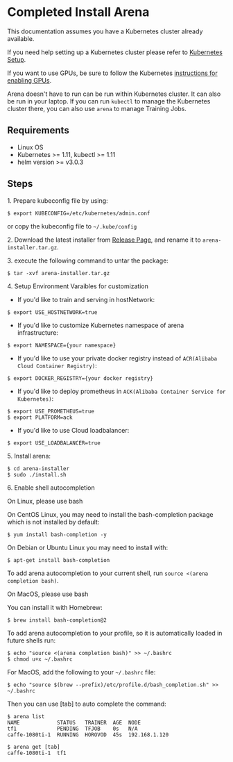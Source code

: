 # Completed Install Arena

This documentation assumes you have a Kubernetes cluster already available.

If you need help setting up a Kubernetes cluster please refer to [Kubernetes Setup](https://kubernetes.io/docs/setup).

If you want to use GPUs, be sure to follow the Kubernetes [instructions for enabling GPUs](https://kubernetes.io/docs/tasks/manage-gpus/scheduling-gpus/).

Arena doesn't have to run can be run within Kubernetes cluster. It can also be run in your laptop. If you can run `kubectl` to manage the Kubernetes cluster there, you can also use `arena`  to manage Training Jobs.


## Requirements

* Linux OS
* Kubernetes >= 1.11, kubectl >= 1.11
* helm version >= v3.0.3



## Steps

1\. Prepare kubeconfig file by using:

```
$ export KUBECONFIG=/etc/kubernetes/admin.conf
```

or copy the kubeconfig file to ``~/.kube/config``



2\. Download the latest installer from [Release Page](https://github.com/kubeflow/arena/releases), and rename it to `arena-installer.tar.gz`.

3\. execute the following command to untar the package:

``` 
$ tar -xvf arena-installer.tar.gz 
```

4\. Setup Environment Varaibles for customization

* If you'd like to train and serving in hostNetwork:

```
$ export USE_HOSTNETWORK=true
```

* If you'd like to customize Kubernetes namespace of arena infrastructure:

```
$ export NAMESPACE={your namespace}
```

* If you'd like to use your private docker registry instead of `ACR(Alibaba Cloud Container Registry)`:

```
$ export DOCKER_REGISTRY={your docker registry}
```

* If you'd like to deploy prometheus in `ACK(Alibaba Container Service for Kubernetes)`:

```
$ export USE_PROMETHEUS=true
$ export PLATFORM=ack
```

* If you'd like to use Cloud loadbalancer:

```
$ export USE_LOADBALANCER=true
```

5\. Install arena:

```
$ cd arena-installer
$ sudo ./install.sh
```

6\. Enable shell autocompletion

On Linux, please use bash

On CentOS Linux, you may need to install the bash-completion package which is not installed by default:

```
$ yum install bash-completion -y
```

On Debian or Ubuntu Linux you may need to install with:

```
$ apt-get install bash-completion
```

To add arena autocompletion to your current shell, run `source <(arena completion bash)`.

On MacOS, please use bash

You can install it with Homebrew:

```
$ brew install bash-completion@2
```

To add arena autocompletion to your profile, so it is automatically loaded in future shells run:
```shell
$ echo "source <(arena completion bash)" >> ~/.bashrc
$ chmod u+x ~/.bashrc
```
For MacOS, add the following to your `~/.bashrc` file:

```
$ echo "source $(brew --prefix)/etc/profile.d/bash_completion.sh" >> ~/.bashrc
```


Then you can use [tab] to auto complete the command:
```
$ arena list
NAME            STATUS   TRAINER  AGE  NODE
tf1             PENDING  TFJOB    0s   N/A
caffe-1080ti-1  RUNNING  HOROVOD  45s  192.168.1.120

$ arena get [tab]
caffe-1080ti-1  tf1
```



